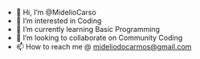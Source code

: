 - 👋 Hi, I’m @MidelioCarso
- 👀 I’m interested in Coding
- 🌱 I’m currently learning Basic Programming
- 💞️ I’m looking to collaborate on Community Coding
- 📫 How to reach me @ mideliodocarmos@gmail.com

<!---
MidelioCarso/MidelioCarso is a ✨ special ✨ repository because its `README.md` (this file) appears on your GitHub profile.
You can click the Preview link to take a look at your changes.
--->
